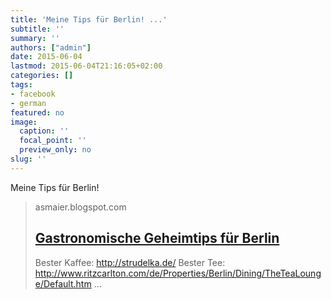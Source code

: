 ```yaml
---
title: 'Meine Tips für Berlin! ...'
subtitle: ''
summary: ''
authors: ["admin"]
date: 2015-06-04
lastmod: 2015-06-04T21:16:05+02:00
categories: []
tags:
- facebook
- german
featured: no
image:
  caption: ''
  focal_point: ''
  preview_only: no
slug: ''
---
```

Meine Tips für Berlin!
> asmaier.blogspot.com
> ## [Gastronomische Geheimtips für Berlin](http://asmaier.blogspot.de/2015/06/gastronomische-geheimtips-fur-berlin.html)
>
>  Bester Kaffee:    http://strudelka.de/     Bester Tee:    http://www.ritzcarlton.com/de/Properties/Berlin/Dining/TheTeaLounge/Default.htm ...


